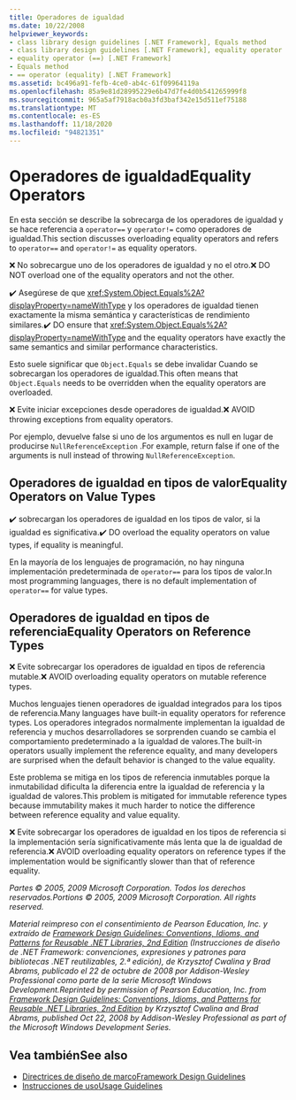 ```yaml
---
title: Operadores de igualdad
ms.date: 10/22/2008
helpviewer_keywords:
- class library design guidelines [.NET Framework], Equals method
- class library design guidelines [.NET Framework], equality operator
- equality operator (==) [.NET Framework]
- Equals method
- == operator (equality) [.NET Framework]
ms.assetid: bc496a91-fefb-4ce0-ab4c-61f09964119a
ms.openlocfilehash: 85a9e81d28995229e6b47d7fe4d0b541265999f8
ms.sourcegitcommit: 965a5af7918acb0a3fd3baf342e15d511ef75188
ms.translationtype: MT
ms.contentlocale: es-ES
ms.lasthandoff: 11/18/2020
ms.locfileid: "94821351"
---
```

# <a name="equality-operators"></a><span data-ttu-id="8dbc7-102">Operadores de igualdad</span><span class="sxs-lookup"><span data-stu-id="8dbc7-102">Equality Operators</span></span>
<span data-ttu-id="8dbc7-103">En esta sección se describe la sobrecarga de los operadores de igualdad y se hace referencia a `operator==` y `operator!=` como operadores de igualdad.</span><span class="sxs-lookup"><span data-stu-id="8dbc7-103">This section discusses overloading equality operators and refers to `operator==` and `operator!=` as equality operators.</span></span>

 <span data-ttu-id="8dbc7-104">❌ No sobrecargue uno de los operadores de igualdad y no el otro.</span><span class="sxs-lookup"><span data-stu-id="8dbc7-104">❌ DO NOT overload one of the equality operators and not the other.</span></span>

 <span data-ttu-id="8dbc7-105">✔️ Asegúrese de que <xref:System.Object.Equals%2A?displayProperty=nameWithType> y los operadores de igualdad tienen exactamente la misma semántica y características de rendimiento similares.</span><span class="sxs-lookup"><span data-stu-id="8dbc7-105">✔️ DO ensure that <xref:System.Object.Equals%2A?displayProperty=nameWithType> and the equality operators have exactly the same semantics and similar performance characteristics.</span></span>

 <span data-ttu-id="8dbc7-106">Esto suele significar que `Object.Equals` se debe invalidar Cuando se sobrecargan los operadores de igualdad.</span><span class="sxs-lookup"><span data-stu-id="8dbc7-106">This often means that `Object.Equals` needs to be overridden when the equality operators are overloaded.</span></span>

 <span data-ttu-id="8dbc7-107">❌ Evite iniciar excepciones desde operadores de igualdad.</span><span class="sxs-lookup"><span data-stu-id="8dbc7-107">❌ AVOID throwing exceptions from equality operators.</span></span>

 <span data-ttu-id="8dbc7-108">Por ejemplo, devuelve false si uno de los argumentos es null en lugar de producirse `NullReferenceException` .</span><span class="sxs-lookup"><span data-stu-id="8dbc7-108">For example, return false if one of the arguments is null instead of throwing `NullReferenceException`.</span></span>

## <a name="equality-operators-on-value-types"></a><span data-ttu-id="8dbc7-109">Operadores de igualdad en tipos de valor</span><span class="sxs-lookup"><span data-stu-id="8dbc7-109">Equality Operators on Value Types</span></span>
 <span data-ttu-id="8dbc7-110">✔️ sobrecargan los operadores de igualdad en los tipos de valor, si la igualdad es significativa.</span><span class="sxs-lookup"><span data-stu-id="8dbc7-110">✔️ DO overload the equality operators on value types, if equality is meaningful.</span></span>

 <span data-ttu-id="8dbc7-111">En la mayoría de los lenguajes de programación, no hay ninguna implementación predeterminada de `operator==` para los tipos de valor.</span><span class="sxs-lookup"><span data-stu-id="8dbc7-111">In most programming languages, there is no default implementation of `operator==` for value types.</span></span>

## <a name="equality-operators-on-reference-types"></a><span data-ttu-id="8dbc7-112">Operadores de igualdad en tipos de referencia</span><span class="sxs-lookup"><span data-stu-id="8dbc7-112">Equality Operators on Reference Types</span></span>
 <span data-ttu-id="8dbc7-113">❌ Evite sobrecargar los operadores de igualdad en tipos de referencia mutable.</span><span class="sxs-lookup"><span data-stu-id="8dbc7-113">❌ AVOID overloading equality operators on mutable reference types.</span></span>

 <span data-ttu-id="8dbc7-114">Muchos lenguajes tienen operadores de igualdad integrados para los tipos de referencia.</span><span class="sxs-lookup"><span data-stu-id="8dbc7-114">Many languages have built-in equality operators for reference types.</span></span> <span data-ttu-id="8dbc7-115">Los operadores integrados normalmente implementan la igualdad de referencia y muchos desarrolladores se sorprenden cuando se cambia el comportamiento predeterminado a la igualdad de valores.</span><span class="sxs-lookup"><span data-stu-id="8dbc7-115">The built-in operators usually implement the reference equality, and many developers are surprised when the default behavior is changed to the value equality.</span></span>

 <span data-ttu-id="8dbc7-116">Este problema se mitiga en los tipos de referencia inmutables porque la inmutabilidad dificulta la diferencia entre la igualdad de referencia y la igualdad de valores.</span><span class="sxs-lookup"><span data-stu-id="8dbc7-116">This problem is mitigated for immutable reference types because immutability makes it much harder to notice the difference between reference equality and value equality.</span></span>

 <span data-ttu-id="8dbc7-117">❌ Evite sobrecargar los operadores de igualdad en los tipos de referencia si la implementación sería significativamente más lenta que la de igualdad de referencia.</span><span class="sxs-lookup"><span data-stu-id="8dbc7-117">❌ AVOID overloading equality operators on reference types if the implementation would be significantly slower than that of reference equality.</span></span>

 <span data-ttu-id="8dbc7-118">*Partes © 2005, 2009 Microsoft Corporation. Todos los derechos reservados.*</span><span class="sxs-lookup"><span data-stu-id="8dbc7-118">*Portions © 2005, 2009 Microsoft Corporation. All rights reserved.*</span></span>

 <span data-ttu-id="8dbc7-119">*Material reimpreso con el consentimiento de Pearson Education, Inc. y extraído de [Framework Design Guidelines: Conventions, Idioms, and Patterns for Reusable .NET Libraries, 2nd Edition](https://www.informit.com/store/framework-design-guidelines-conventions-idioms-and-9780321545619) (Instrucciones de diseño de .NET Framework: convenciones, expresiones y patrones para bibliotecas .NET reutilizables, 2.ª edición), de Krzysztof Cwalina y Brad Abrams, publicado el 22 de octubre de 2008 por Addison-Wesley Professional como parte de la serie Microsoft Windows Development.*</span><span class="sxs-lookup"><span data-stu-id="8dbc7-119">*Reprinted by permission of Pearson Education, Inc. from [Framework Design Guidelines: Conventions, Idioms, and Patterns for Reusable .NET Libraries, 2nd Edition](https://www.informit.com/store/framework-design-guidelines-conventions-idioms-and-9780321545619) by Krzysztof Cwalina and Brad Abrams, published Oct 22, 2008 by Addison-Wesley Professional as part of the Microsoft Windows Development Series.*</span></span>

## <a name="see-also"></a><span data-ttu-id="8dbc7-120">Vea también</span><span class="sxs-lookup"><span data-stu-id="8dbc7-120">See also</span></span>

- [<span data-ttu-id="8dbc7-121">Directrices de diseño de marco</span><span class="sxs-lookup"><span data-stu-id="8dbc7-121">Framework Design Guidelines</span></span>](index.md)
- [<span data-ttu-id="8dbc7-122">Instrucciones de uso</span><span class="sxs-lookup"><span data-stu-id="8dbc7-122">Usage Guidelines</span></span>](usage-guidelines.md)
